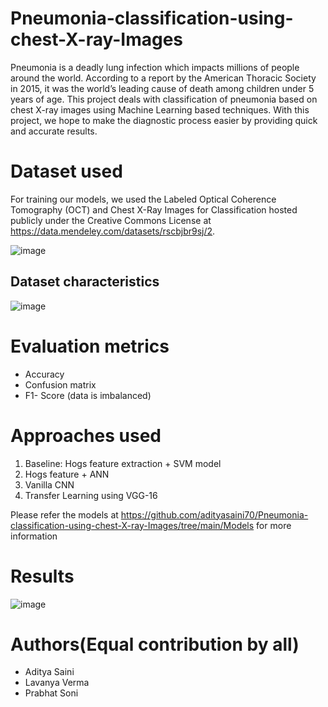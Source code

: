 # Pneumonia-classification-using-chest-X-ray-Images

Pneumonia is a deadly lung infection which impacts millions of people around the world. According to a report by the American Thoracic
Society in 2015, it was the world’s leading cause of death among children under 5 years of age.
This project deals with classification of pneumonia based on chest X-ray images using Machine
Learning based techniques. With this project,
we hope to make the diagnostic process easier
by providing quick and accurate results.

# Dataset used
For training our models, we used the Labeled Optical Coherence Tomography (OCT) and Chest X-Ray Images for Classification hosted publicly under the Creative Commons License at https://data.mendeley.com/datasets/rscbjbr9sj/2.

![image](https://user-images.githubusercontent.com/49980787/124458163-4bc03a80-ddaa-11eb-87d2-fb707783f444.png)

## Dataset characteristics
![image](https://user-images.githubusercontent.com/49980787/124458390-888c3180-ddaa-11eb-8ac7-3ffca39f0022.png)

# Evaluation metrics
* Accuracy
* Confusion matrix
* F1- Score (data is imbalanced)

# Approaches used
1.  Baseline: Hogs feature extraction + SVM model
3.  Hogs feature + ANN
4.  Vanilla CNN
5.  Transfer Learning using VGG-16

Please refer the models at https://github.com/adityasaini70/Pneumonia-classification-using-chest-X-ray-Images/tree/main/Models for more information

# Results
![image](https://user-images.githubusercontent.com/49980787/124458584-c5582880-ddaa-11eb-8817-36dd5a9c6868.png)


# Authors(Equal contribution by all)
* Aditya Saini
* Lavanya Verma
* Prabhat Soni
